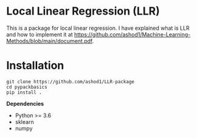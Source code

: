 # Local Linear Regression (LLR)
This is a package for local linear regression. I have explained what is LLR and how to implement it at https://github.com/ashod1/Machine-Learning-Methods/blob/main/document.pdf.

# Installation
```
git clone https://github.com/ashod1/LLR-package
cd pypackbasics
pip install .
```
**Dependencies**
- Python >= 3.6
- sklearn
- numpy
